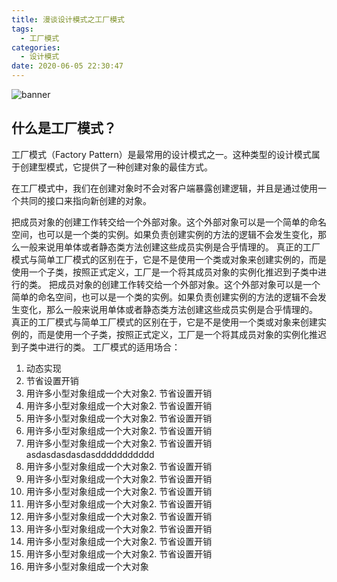 ```yaml
---
title: 漫谈设计模式之工厂模式
tags:
  - 工厂模式
categories:
  - 设计模式
date: 2020-06-05 22:30:47
---
```


  ![banner](https://cdn.jsdelivr.net/gh/rocwong-cn/assets/factory-pattern/banner.png)

## 什么是工厂模式？

工厂模式（Factory Pattern）是最常用的设计模式之一。这种类型的设计模式属于创建型模式，它提供了一种创建对象的最佳方式。

<!-- more -->

在工厂模式中，我们在创建对象时不会对客户端暴露创建逻辑，并且是通过使用一个共同的接口来指向新创建的对象。

把成员对象的创建工作转交给一个外部对象。这个外部对象可以是一个简单的命名空间，也可以是一个类的实例。如果负责创建实例的方法的逻辑不会发生变化，那么一般来说用单体或者静态类方法创建这些成员实例是合乎情理的。
真正的工厂模式与简单工厂模式的区别在于，它是不是使用一个类或对象来创建实例的，而是使用一个子类，按照正式定义，工厂是一个将其成员对象的实例化推迟到子类中进行的类。
把成员对象的创建工作转交给一个外部对象。这个外部对象可以是一个简单的命名空间，也可以是一个类的实例。如果负责创建实例的方法的逻辑不会发生变化，那么一般来说用单体或者静态类方法创建这些成员实例是合乎情理的。
真正的工厂模式与简单工厂模式的区别在于，它是不是使用一个类或对象来创建实例的，而是使用一个子类，按照正式定义，工厂是一个将其成员对象的实例化推迟到子类中进行的类。
工厂模式的适用场合：
1. 动态实现
2. 节省设置开销
3. 用许多小型对象组成一个大对象2. 节省设置开销
3. 用许多小型对象组成一个大对象2. 节省设置开销
3. 用许多小型对象组成一个大对象2. 节省设置开销
3. 用许多小型对象组成一个大对象2. 节省设置开销
3. 用许多小型对象组成一个大对象2. 节省设置开销asdasdasdasdasddddddddddd
3. 用许多小型对象组成一个大对象2. 节省设置开销
3. 用许多小型对象组成一个大对象2. 节省设置开销
3. 用许多小型对象组成一个大对象2. 节省设置开销
3. 用许多小型对象组成一个大对象2. 节省设置开销
3. 用许多小型对象组成一个大对象2. 节省设置开销
3. 用许多小型对象组成一个大对象2. 节省设置开销
3. 用许多小型对象组成一个大对象2. 节省设置开销
3. 用许多小型对象组成一个大对象2. 节省设置开销
3. 用许多小型对象组成一个大对象
